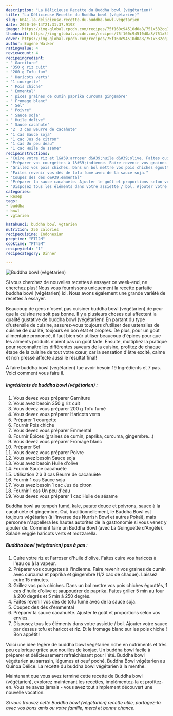 ```yaml
---
description: "La Délicieuse Recette du Buddha bowl (végétarien)"
title: "La Délicieuse Recette du Buddha bowl (végétarien)"
slug: 6041-la-delicieuse-recette-du-buddha-bowl-vegetarien
date: 2020-10-14T21:31:37.919Z
image: https://img-global.cpcdn.com/recipes/75f160c94510d0a8/751x532cq70/buddha-bowl-vegetarien-photo-principale-de-la-recette.jpg
thumbnail: https://img-global.cpcdn.com/recipes/75f160c94510d0a8/751x532cq70/buddha-bowl-vegetarien-photo-principale-de-la-recette.jpg
cover: https://img-global.cpcdn.com/recipes/75f160c94510d0a8/751x532cq70/buddha-bowl-vegetarien-photo-principale-de-la-recette.jpg
author: Eugene Walker
ratingvalue: 4
reviewcount: 4
recipeingredient:
- " Garniture"
- "350 g riz cuit"
- "200 g Tofu fum"
- " Haricots verts"
- "1 courgette"
- " Pois chiche"
- " Emmental"
- " pices graines de cumin paprika curcuma gingembre"
- " Fromage blanc"
- " Sel"
- " Poivre"
- " Sauce soja"
- " Huile dolive"
- " Sauce cacahute"
- "2  3 cas Beurre de cacahute"
- "1 cas Sauce soja"
- "1 cac Jus de citron"
- "1 cas Un peu deau"
- "1 cac Huile de ssame"
recipeinstructions:
- "Cuire votre riz et l&#39;arroser d&#39;huile d&#39;olive. Faites cuire vos haricots à l&#39;eau ou à la vapeur."
- "Préparer vos courgettes à l&#39;indienne. Faire revenir vos graines de cumin avec curcuma et paprika et gingembre (1/2 cac de chaque). Laissez cuire 15 minutes."
- "Grillez vos pois chiches. Dans un bol mettre vos pois chiches égouttés, 1 cas d&#39;huile d&#39;olive et saupoudrer de paprika. Faites griller 5 min au four à 200 degrés et 5 min à 250 degrés."
- "Faites revenir vos dés de tofu fumé avec de la sauce soja."
- "Coupez des dés d&#39;emmental"
- "Préparer la sauce cacahuète. Ajuster le goût et proportions selon vos envies."
- "Disposez tous les éléments dans votre assiette / bol. Ajouter votre sauce par dessus tofu et haricot et riz. Et le fromage blanc sur les pois chiche ! Bon appétit !"
categories:
- Resep
tags:
- buddha
- bowl
- vgtarien

katakunci: buddha bowl vgtarien 
nutrition: 256 calories
recipecuisine: Indonesian
preptime: "PT12M"
cooktime: "PT45M"
recipeyield: "1"
recipecategory: Dinner

---
```



![Buddha bowl (végétarien)](https://img-global.cpcdn.com/recipes/75f160c94510d0a8/751x532cq70/buddha-bowl-vegetarien-photo-principale-de-la-recette.jpg)

Si vous cherchez de nouvelles recettes à essayer ce week-end, ne cherchez plus! Nous vous fournissons uniquement la recette parfaite buddha bowl (végétarien) ici. Nous avons également une grande variété de recettes à essayer.

Beaucoup de gens n'osent pas cuisiner buddha bowl (végétarien) de peur que la cuisine ne soit pas bonne. Il y a plusieurs choses qui affectent la qualité gustative de buddha bowl (végétarien)! En partant du type d'ustensile de cuisine, assurez-vous toujours d'utiliser des ustensiles de cuisine de qualité, toujours en bon état et propres. De plus, pour un goût alimentaire prononcé, il faut bien sûr utiliser beaucoup d'épices pour que les aliments produits n'aient pas un goût fade. Ensuite, multipliez la pratique pour reconnaître les différentes saveurs de la cuisine, profitez de chaque étape de la cuisine de tout votre cœur, car la sensation d'être excité, calme et non pressé affecte aussi le résultat final!

<!--inarticleads1-->

À faire buddha bowl (végétarien) tue avoir besoin 19 Ingrédients et 7 pas. Voici comment vous faire il.

##### Ingrédients de buddha bowl (végétarien) :

1. Vous devez vous préparer  Garniture
1. Vous avez besoin 350 g riz cuit
1. Vous devez vous préparer 200 g Tofu fumé
1. Vous devez vous préparer  Haricots verts
1. Préparer 1 courgette
1. Fournir  Pois chiche
1. Vous devez vous préparer  Emmental
1. Fournir  Épices (graines de cumin, paprika, curcuma, gingembre...)
1. Vous devez vous préparer  Fromage blanc
1. Préparer  Sel
1. Vous devez vous préparer  Poivre
1. Vous avez besoin  Sauce soja
1. Vous avez besoin  Huile d&#39;olive
1. Fournir  Sauce cacahuète
1. Utilisation 2 à 3 cas Beurre de cacahuète
1. Fournir 1 cas Sauce soja
1. Vous avez besoin 1 cac Jus de citron
1. Fournir 1 cas Un peu d&#39;eau
1. Vous devez vous préparer 1 cac Huile de sésame


Buddha bowl au tempeh fumé, kale, patate douce et poivrons, sauce à la cacahuète et gingembre. Oui, traditionnellement, le Buddha Bowl est toujours végétarien (à l&#39;inverse des Nurrish Bowl et autres Pokaï), mais personne n&#39;appellera les hautes autorités de la gastronomie si vous venez y ajouter de. Comment faire un Buddha Bowl (avec La Guinguette d&#39;Angèle). Salade veggie haricots verts et mozzarella. 

<!--inarticleads2-->

##### Buddha bowl (végétarien) pas à pas :

1. Cuire votre riz et l&#39;arroser d&#39;huile d&#39;olive. Faites cuire vos haricots à l&#39;eau ou à la vapeur.
1. Préparer vos courgettes à l&#39;indienne. Faire revenir vos graines de cumin avec curcuma et paprika et gingembre (1/2 cac de chaque). Laissez cuire 15 minutes.
1. Grillez vos pois chiches. Dans un bol mettre vos pois chiches égouttés, 1 cas d&#39;huile d&#39;olive et saupoudrer de paprika. Faites griller 5 min au four à 200 degrés et 5 min à 250 degrés.
1. Faites revenir vos dés de tofu fumé avec de la sauce soja.
1. Coupez des dés d&#39;emmental
1. Préparer la sauce cacahuète. Ajuster le goût et proportions selon vos envies.
1. Disposez tous les éléments dans votre assiette / bol. Ajouter votre sauce par dessus tofu et haricot et riz. Et le fromage blanc sur les pois chiche ! Bon appétit !


Voici une idée légère de buddha bowl végétarien riche en nutriments et très peu calorique grâce aux nouilles de konjac. Un buddha bowl facile à préparer et délicieusement rafraîchissant pour l&#39;été. Buddha bowl végétarien au sarrasin, légumes et oeuf poché. Buddha Bowl végétarien au Quinoa Délice. La recette du buddha bowl végétarien à la menthe. 

<!--inarticleads1-->

<p>
Maintenant que vous avez terminé cette recette de Buddha bowl (végétarien), explorez maintenant les recettes, implémentez-la et profitez-en. Vous ne savez jamais - vous avez tout simplement découvert une nouvelle vocation.
</p>

<p>
<i>Si vous trouvez cette Buddha bowl (végétarien) recette utile, partagez-la avec vos bons amis ou votre famille, merci et bonne chance.</i>
</p>
